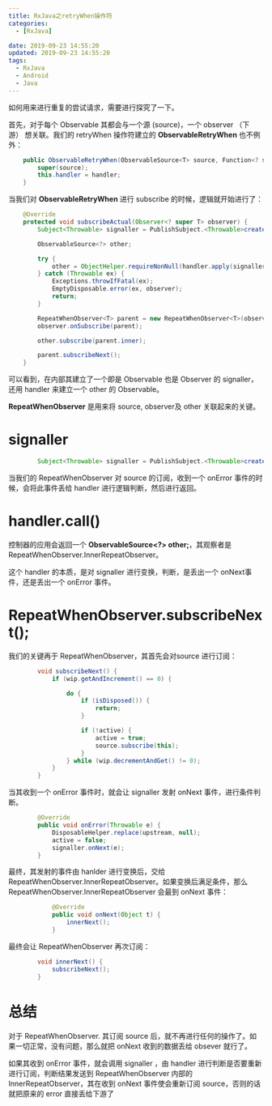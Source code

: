 ```yaml
---
title: RxJava之retryWhen操作符
categories:
  - [RxJava]

date: 2019-09-23 14:55:20
updated: 2019-09-23 14:55:20
tags: 
  - RxJava
  - Android
  - Java
---
```


如何用来进行重复的尝试请求，需要进行探究了一下。

<!--more-->

首先，对于每个 Observable 其都会与一个源 (source)，一个 observer （下游） 想关联。我们的 retryWhen 操作符建立的  **ObservableRetryWhen** 也不例外：

```java
    public ObservableRetryWhen(ObservableSource<T> source, Function<? super Observable<Throwable>, ? extends ObservableSource<?>> handler) {
        super(source);
        this.handler = handler;
    }

```

当我们对 **ObservableRetryWhen** 进行 subscribe 的时候，逻辑就开始进行了：



```java
    @Override
    protected void subscribeActual(Observer<? super T> observer) {
        Subject<Throwable> signaller = PublishSubject.<Throwable>create().toSerialized();

        ObservableSource<?> other;

        try {
            other = ObjectHelper.requireNonNull(handler.apply(signaller), "The handler returned a null ObservableSource");
        } catch (Throwable ex) {
            Exceptions.throwIfFatal(ex);
            EmptyDisposable.error(ex, observer);
            return;
        }

        RepeatWhenObserver<T> parent = new RepeatWhenObserver<T>(observer, signaller, source);
        observer.onSubscribe(parent);

        other.subscribe(parent.inner);

        parent.subscribeNext();
    }

```

可以看到，在内部其建立了一个即是 Observable 也是 Observer 的 signaller，还用 handler 来建立一个 other 的 Observable。



**RepeatWhenObserver** 是用来将 source, observer及 other 关联起来的关键。



# signaller

```java
        Subject<Throwable> signaller = PublishSubject.<Throwable>create().toSerialized();
```

当我们的 RepeatWhenObserver 对 source 的订阅，收到一个 onError 事件的时候，会将此事件丢给  handler 进行逻辑判断，然后进行返回。

# handler.call()

控制器的应用会返回一个 **ObservableSource<?> other;**，其观察者是 RepeatWhenObserver.InnerRepeatObserver。

这个 handler 的本质，是对 signaller 进行变换，判断，是丢出一个 onNext事件，还是丢出一个 onError 事件。

# RepeatWhenObserver.subscribeNext();

我们的关键再于 RepeatWhenObserver，其首先会对source 进行订阅：

```java
        void subscribeNext() {
            if (wip.getAndIncrement() == 0) {

                do {
                    if (isDisposed()) {
                        return;
                    }

                    if (!active) {
                        active = true;
                        source.subscribe(this);
                    }
                } while (wip.decrementAndGet() != 0);
            }
        }

```



当其收到一个 onError 事件时，就会让 signaller 发射 onNext 事件，进行条件判断。



```java
        @Override
        public void onError(Throwable e) {
            DisposableHelper.replace(upstream, null);
            active = false;
            signaller.onNext(e);
        }

```

最终，其发射的事件由 hanlder 进行变换后，交给 RepeatWhenObserver.InnerRepeatObserver。如果变换后满足条件，那么 RepeatWhenObserver.InnerRepeatObserver 会最到 onNext 事件：

```java
            @Override
            public void onNext(Object t) {
                innerNext();
            }
```

最终会让 RepeatWhenObserver 再次订阅：

```java
        void innerNext() {
            subscribeNext();
        }

```



# 总结

对于 RepeatWhenObserver. 其订阅 source 后，就不再进行任何的操作了。如果一切正常，没有问题，那么就把 onNext 收到的数据丢给 obsever 就行了。



如果其收到 onError 事件，就会调用 signaller ，由 handler 进行判断是否要重新进行订阅，判断结果发送到 RepeatWhenObserver 内部的 InnerRepeatObserver，其在收到 onNext 事件使会重新订阅 source，否则的话就把原来的 error 直接丢给下游了